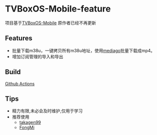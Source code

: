 # TVBoxOS-Mobile-feature
项目基于[TVBoxOS-Mobile](https://github.com/XiaoRanLiu3119/TVBoxOS-Mobile)
原作者已经不再更新

## Features
- 批量下载m38u，一键拷贝所有m38u地址，使用[mediago](https://github.com/caorushizi/mediago)批量下载成mp4。
- 增加订阅管理的导入和导出

## Build
[Github Actions](https://github.com/XiaoRanLiu3119/MBox-Build/actions)   

## Tips
* 精力有限,未必会及时维护,仅用于学习
* 推荐使用   
  - [takagen99](https://github.com/takagen99/Box)
  - [FongMi](https://github.com/FongMi/TV)